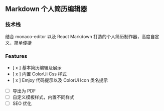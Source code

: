 ## Markdown 个人简历编辑器

### 技术栈

结合 monaco-editor 以及 React Markdown 打造的个人简历制作器，高度自定义，简单便捷

### Features

- [ x ] 基本简历编辑及展示
- [ x ] 内置 ColorUi Css 样式
- [ x ] Emjoy 代码提示以及 ColorUi Icon 类名提示
- [ ] 导出为 PDF
- [ ] 自定义模板样式，内置不同样式
- [ ] SEO 优化
